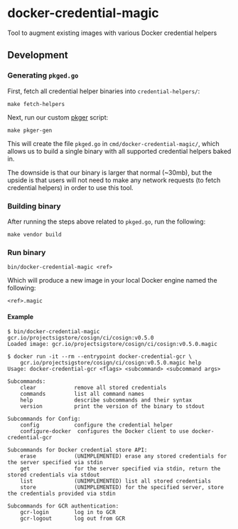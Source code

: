 # docker-credential-magic
Tool to augment existing images with various Docker credential helpers

## Development

### Generating `pkged.go`

First, fetch all credential helper binaries into `credential-helpers/`:

```
make fetch-helpers
```

Next, run our custom [pkger](https://github.com/markbates/pkger) script:

```
make pkger-gen
```

This will create the file `pkged.go` in `cmd/docker-credential-magic/`, which
allows us to build a single binary with all supported credential helpers baked in.

The downside is that our binary is larger that normal (~30mb), but the upside
is that users will not need to make any network requests (to fetch credential helpers)
in order to use this tool.

### Building binary

After running the steps above related to `pkged.go`,
run the following:

```
make vendor build
```

### Run binary

```
bin/docker-credential-magic <ref>
```

Which will produce a new image in your local Docker engine named the following:

```
<ref>.magic
```

#### Example

```
$ bin/docker-credential-magic gcr.io/projectsigstore/cosign/ci/cosign:v0.5.0
Loaded image: gcr.io/projectsigstore/cosign/ci/cosign:v0.5.0.magic
```

```
$ docker run -it --rm --entrypoint docker-credential-gcr \
    gcr.io/projectsigstore/cosign/ci/cosign:v0.5.0.magic help
Usage: docker-credential-gcr <flags> <subcommand> <subcommand args>

Subcommands:
	clear            remove all stored credentials
	commands         list all command names
	help             describe subcommands and their syntax
	version          print the version of the binary to stdout

Subcommands for Config:
	config           configure the credential helper
	configure-docker  configures the Docker client to use docker-credential-gcr

Subcommands for Docker credential store API:
	erase            (UNIMPLEMENTED) erase any stored credentials for the server specified via stdin
	get              for the server specified via stdin, return the stored credentials via stdout
	list             (UNIMPLEMENTED) list all stored credentials
	store            (UNIMPLEMENTED) for the specified server, store the credentials provided via stdin

Subcommands for GCR authentication:
	gcr-login        log in to GCR
	gcr-logout       log out from GCR

```